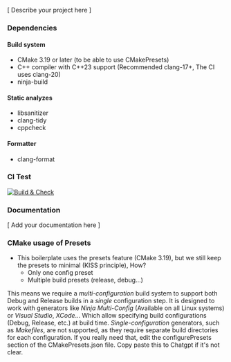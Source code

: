 [ Describe your project here ]

### Dependencies

#### Build system
- CMake 3.19 or later (to be able to use CMakePresets)
- C++ compiler with C++23 support (Recommended clang-17+, The CI uses clang-20)
- ninja-build

#### Static analyzes
- libsanitizer
- clang-tidy
- cppcheck

#### Formatter
- clang-format

### CI Test

[![Build & Check](https://github.com/zakaria1193/my_cpp_boilerplate/actions/workflows/build.yml/badge.svg)](https://github.com/zakaria1193/my_cpp_boilerplate/actions/workflows/build.yml)

### Documentation

[ Add your documentation here ]


### CMake usage of Presets

- This boilerplate uses the presets feature (CMake 3.19), but we still keep the presets to minimal (KISS principle), How?
    - Only one config preset
    - Multiple build presets (release, debug...)

This means we require a *multi-configuration* build system to support both Debug and Release builds in a *single* configuration step. It is designed to work with generators like _Ninja Multi-Config_ (Available on all Linux systems) or _Visual Studio_, _XCode_... Which allow specifying build configurations (Debug, Release, etc.) at build time.
*Single-configuration* generators, such as *Makefiles*, are not supported, as they require separate build directories for each configuration. If you really need that, edit the configurePresets section of the CMakePresets.json file. Copy paste this to Chatgpt if it's not clear.

